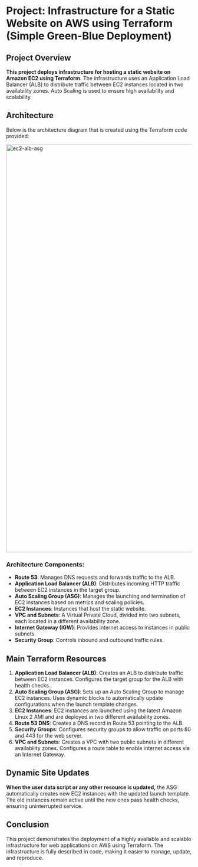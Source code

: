 # Project: Infrastructure for a Static Website on AWS using Terraform (Simple Green-Blue Deployment)

## Project Overview

**This project deploys infrastructure for hosting a static website on Amazon EC2 using Terraform.** The infrastructure uses an Application Load Balancer (ALB) to distribute traffic between EC2 instances located in two availability zones. Auto Scaling is used to ensure high availability and scalability.

## Architecture

Below is the architecture diagram that is created using the Terraform code provided:

<img width="1105" alt="ec2-alb-asg" src="https://github.com/user-attachments/assets/63697c26-4dba-4700-85e3-b9efa7b71225">

### Architecture Components:
- **Route 53**: Manages DNS requests and forwards traffic to the ALB.
- **Application Load Balancer (ALB)**: Distributes incoming HTTP traffic between EC2 instances in the target group.
- **Auto Scaling Group (ASG)**: Manages the launching and termination of EC2 instances based on metrics and scaling policies.
- **EC2 Instances**: Instances that host the static website.
- **VPC and Subnets**: A Virtual Private Cloud, divided into two subnets, each located in a different availability zone.
- **Internet Gateway (IGW)**: Provides internet access to instances in public subnets.
- **Security Group**: Controls inbound and outbound traffic rules.

## Main Terraform Resources

1. **Application Load Balancer (ALB)**: Creates an ALB to distribute traffic between EC2 instances. Configures the target group for the ALB with health checks.
2. **Auto Scaling Group (ASG)**: Sets up an Auto Scaling Group to manage EC2 instances. Uses dynamic blocks to automatically update configurations when the launch template changes.
3. **EC2 Instances**: EC2 instances are launched using the latest Amazon Linux 2 AMI and are deployed in two different availability zones.
4. **Route 53 DNS**: Creates a DNS record in Route 53 pointing to the ALB.
5. **Security Groups**: Configures security groups to allow traffic on ports 80 and 443 for the web server.
6. **VPC and Subnets**: Creates a VPC with two public subnets in different availability zones. Configures a route table to enable internet access via an Internet Gateway.

## Dynamic Site Updates

**When the user data script or any other resource is updated,** the ASG automatically creates new EC2 instances with the updated launch template. The old instances remain active until the new ones pass health checks, ensuring uninterrupted service.

## Conclusion

This project demonstrates the deployment of a highly available and scalable infrastructure for web applications on AWS using Terraform. The infrastructure is fully described in code, making it easier to manage, update, and reproduce.



